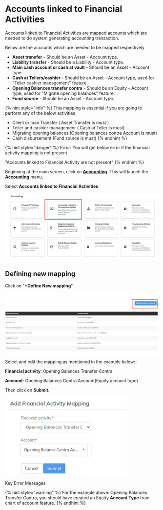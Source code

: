 # Accounts linked to Financial Activities

Accounts linked to Financial Activities are mapped accounts which are needed to do system generating accounting transaction.&#x20;

Below are the accounts which are needed to be mapped respectively

* **Asset transfer** - Should be an Asset - Account type.&#x20;
* **Liability transfer** - Should be a Liability - Account type.&#x20;
* **Main cash account or cash at vault** - Should be an Asset - Account type.&#x20;
* **Cash at Tellers/cashier** - Should be an Asset - Account type, used for "Teller cashier management" feature.&#x20;
* **Opening Balances transfer contra** - Should be an Equity - Account type, used for "Migrate opening balances" feature.&#x20;
* **Fund source** - Should be an Asset - Account type.&#x20;

{% hint style="info" %}
This mapping is essential if you are going to perform any of the below activities

* Client or loan Transfer ( Asset Transfer is must ) &#x20;
* Teller and cashier managemenr ( Cash at Teller is must)
* Migrating opening balances (Opening balances contra Account is must)
* Cash disbursement (Fund source is must)
{% endhint %}

{% hint style="danger" %}
Error: You will get below error if the financial activity mapping is not present.&#x20;

"Accounts linked to Financial Activity are not present"
{% endhint %}

Beginning at the main screen, click on [**Accounting**](../initial-system-setup/accounting.md). This will launch the **Accounting** menu.

Select **Accounts linked to Financial Activities**

![](<../../.gitbook/assets/acct link to finacty.png>)

## **Defining new mapping**

Click on "**+Define New mapping**"&#x20;

![](../../.gitbook/assets/definenewmap.png)

Select and edit the mapping as mentioned in the example below:-&#x20;

&#x20;   **Financial activity**: Opening Balances Transfer Contra&#x20;

&#x20;   **Account**: Opening Balances Contra Account(Equity account type)&#x20;

&#x20;   Then click on **Submit**.&#x20;

![](../../.gitbook/assets/newmapping.png)

Key Error Messages

{% hint style="warning" %}
For the example above: Opening Balances Transfer Contra, you should have created an Equity **Account Type** from chart of account feature.
{% endhint %}
